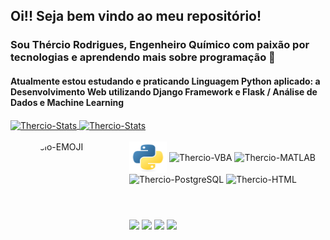 
<h2> Oi!! Seja bem vindo ao meu repositório! </h2>
<h3> <b>Sou Thércio Rodrigues, Engenheiro Químico com paixão por tecnologias e aprendendo mais sobre programação</b> 👋 </h3>

<h4> Atualmente estou estudando e praticando Linguagem Python aplicado: a Desenvolvimento Web utilizando Django Framework e Flask / Análise de Dados e Machine Learning </h4>


<!-- GitHub Stats -->
<div style="display: inline_block"<br>
  <a href="https://github.com/thercior">
  <img align="center" alt="Thercio-Stats" height="180 width="180" src="https://github-readme-stats.vercel.app/api?username=thercior&show_icons=true&theme=radical">
  <img align="center" alt="Thercio-Stats" height="180 width="200" src="https://github-readme-stats.vercel.app/api/top-langs/?username=thercior&show_icons=true&theme=radical">
</div>


<!-- Emoji e Language Tools -->
<div style="display: inline_block"><br>
  <a href="https://instagram.com/thercior">
  <img align="left" alt="Thercio-EMOJI" height="190" width="190" style="border-radius:100px;" src="https://dsm01pap005files.storage.live.com/y4mj6qOntrkR64M_3hL_rKsnjUgajTH0K-wUOs5zi34f0XIUSyNKdrM6xLf7T72NtpRo_v3Q5pMOFceIZ8QHE-xjWcJ-eOMtmgXabZ4_RgHyBrzROQiXkjx0nEdaPnIr-lLId1IziHMAFrBj2_Rmp1-mobpenyMUzvItxv3Q6xgJs-N69jGV1uGfq_XlUE-ofNEG6atjba3tj3q_-ioxg8BVuZUXxdBW6rXzI7WjXoYbsE?encodeFailures=1&width=534&height=467">
  </a>
 <img align="center" alt="Thercio-Python" height="50" width="60" src="https://raw.githubusercontent.com/devicons/devicon/master/icons/python/python-original.svg">
 <img align="center" alt="Thercio-VBA" height="50" width="60" src="https://cdn.icon-icons.com/icons2/2107/PNG/512/file_type_vba_icon_130097.png"> 
 <img align="center" alt="Thercio-MATLAB" height="50" width="60" src="https://cdn.jsdelivr.net/gh/devicons/devicon/icons/matlab/matlab-original.svg">
 <img align="center" alt="Thercio-PostgreSQL" height="50" width="60" src="https://cdn.jsdelivr.net/gh/devicons/devicon/icons/postgresql/postgresql-original-wordmark.svg">
 <img align="center" alt="Thercio-HTML" height="50" width="60" src="https://cdn.jsdelivr.net/gh/devicons/devicon/icons/html5/html5-plain-wordmark.svg">
 

</div>

#
<!-- Redes Sociais -->
<div style="display: inline_block"><br> 
  <a href = "mailto:thercior@gmail.com"><img src="https://img.shields.io/badge/Gmail-D14836?style=for-the-badge&logo=gmail&logoColor=white" target="_blank"></a>
  <a href="https://t.me/ThercioR" target="_blank"><img src="https://img.shields.io/badge/Telegram-2CA5E0?style=for-the-badge&logo=telegram&logoColor=white"></a>
  <a href="https://www.linkedin.com/in/thercio-rodrigues/" target="_blank"><img src="https://img.shields.io/badge/-LinkedIn-%230077B5?style=for-the-badge&logo=linkedin&logoColor=white" target="_blank"></a>
  <a href="https://instagram.com/thercior" target="_blank"><img src="https://img.shields.io/badge/Instagram-E4405F?style=for-the-badge&logo=instagram&logoColor=white"></a>
  
  
   	
</div>

<!--
**thercior/thercior** is a ✨ _special_ ✨ repository because its `README.md` (this file) appears on your GitHub profile.

- 🔭 I’m currently working on ...
- 🌱 I’m currently learning ...
- 👯 I’m looking to collaborate on ...
- 🤔 I’m looking for help with ...
- 💬 Ask me about ...
- 📫 How to reach me: ...
- 😄 Pronouns: ...
- ⚡ Fun fact: ...
-->
